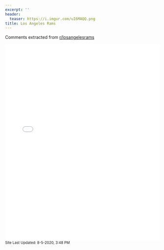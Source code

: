 ```yaml
---
excerpt: ''
header:
  teaser: https://i.imgur.com/uI6MAQQ.png
title: Los Angeles Rams
---
```


Comments extracted from [r/losangelesrams](https://reddit.com/r/losangelesrams)
<iframe id="igraph" scrolling="no" style="border:none;" seamless="seamless" src="/plots/NFL/RAM.html" height="640" width="100%"></iframe>
<small>Site Last Updated: 8-5-2020, 3:48 PM</small>